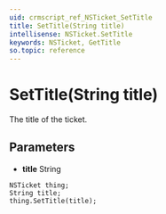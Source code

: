 ```yaml
---
uid: crmscript_ref_NSTicket_SetTitle
title: SetTitle(String title)
intellisense: NSTicket.SetTitle
keywords: NSTicket, GetTitle
so.topic: reference
---
```


# SetTitle(String title)

The title of the ticket.

## Parameters

* **title** String

```crmscript
NSTicket thing;
String title;
thing.SetTitle(title);
```

